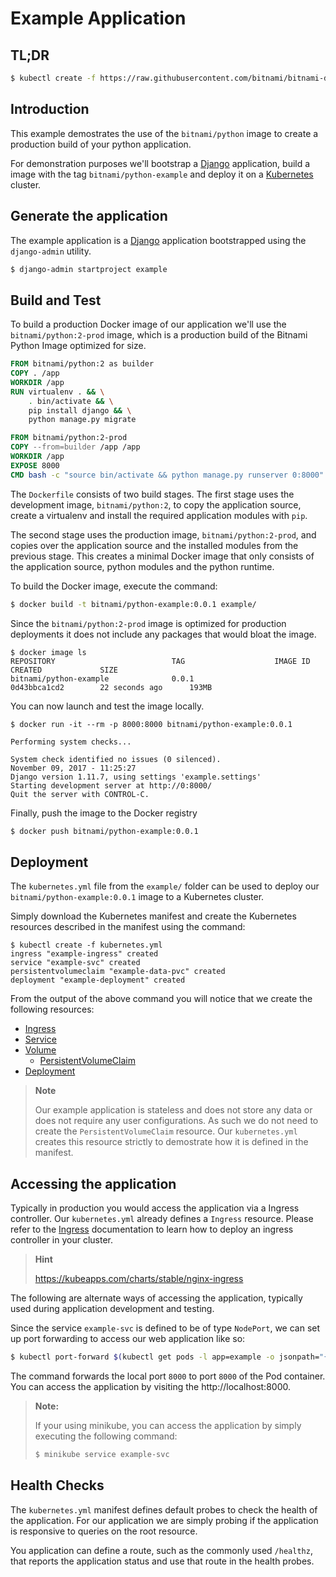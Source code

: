 # Example Application

## TL;DR

```bash
$ kubectl create -f https://raw.githubusercontent.com/bitnami/bitnami-docker-python/master/example/kubernetes.yml
```

## Introduction

This example demostrates the use of the `bitnami/python` image to create a production build of your python application.

For demonstration purposes we'll bootstrap a [Django](https://www.djangoproject.com/) application, build a image with the tag `bitnami/python-example` and deploy it on a [Kubernetes](https://kubernetes.io) cluster.

## Generate the application

The example application is a [Django](https://www.djangoproject.com/) application bootstrapped using the `django-admin` utility.

```bash
$ django-admin startproject example
```

## Build and Test

To build a production Docker image of our application we'll use the `bitnami/python:2-prod` image, which is a production build of the Bitnami Python Image optimized for size.

```dockerfile
FROM bitnami/python:2 as builder
COPY . /app
WORKDIR /app
RUN virtualenv . && \
    . bin/activate && \
    pip install django && \
    python manage.py migrate

FROM bitnami/python:2-prod
COPY --from=builder /app /app
WORKDIR /app
EXPOSE 8000
CMD bash -c "source bin/activate && python manage.py runserver 0:8000"
```

The `Dockerfile` consists of two build stages. The first stage uses the development image, `bitnami/python:2`, to copy the application source, create a virtualenv and install the required application modules with `pip`.

The second stage uses the production image, `bitnami/python:2-prod`, and copies over the application source and the installed modules from the previous stage. This creates a minimal Docker image that only consists of the application source, python modules and the python runtime.

To build the Docker image, execute the command:

```bash
$ docker build -t bitnami/python-example:0.0.1 example/
```

Since the `bitnami/python:2-prod` image is optimized for production deployments it does not include any packages that would bloat the image.

```console
$ docker image ls
REPOSITORY                          TAG                    IMAGE ID            CREATED             SIZE
bitnami/python-example              0.0.1                  0d43bbca1cd2        22 seconds ago      193MB
```

You can now launch and test the image locally.

```console
$ docker run -it --rm -p 8000:8000 bitnami/python-example:0.0.1

Performing system checks...

System check identified no issues (0 silenced).
November 09, 2017 - 11:25:27
Django version 1.11.7, using settings 'example.settings'
Starting development server at http://0:8000/
Quit the server with CONTROL-C.
```

Finally, push the image to the Docker registry

```bash
$ docker push bitnami/python-example:0.0.1
```

## Deployment

The `kubernetes.yml` file from the `example/` folder can be used to deploy our `bitnami/python-example:0.0.1` image to a Kubernetes cluster.

Simply download the Kubernetes manifest and create the Kubernetes resources described in the manifest using the command:

```console
$ kubectl create -f kubernetes.yml
ingress "example-ingress" created
service "example-svc" created
persistentvolumeclaim "example-data-pvc" created
deployment "example-deployment" created
```

From the output of the above command you will notice that we create the following resources:

 - [Ingress](https://kubernetes.io/docs/concepts/services-networking/ingress/)
 - [Service](https://kubernetes.io/docs/concepts/services-networking/service/)
 - [Volume](https://kubernetes.io/docs/concepts/storage/volumes/)
    + [PersistentVolumeClaim](https://kubernetes.io/docs/concepts/storage/volumes/#persistentvolumeclaim)
 - [Deployment](https://kubernetes.io/docs/concepts/workloads/controllers/deployment/)

> **Note**
>
> Our example application is stateless and does not store any data or does not require any user configurations. As such we do not need to create the `PersistentVolumeClaim` resource. Our `kubernetes.yml` creates this resource strictly to demostrate how it is defined in the manifest.

## Accessing the application

Typically in production you would access the application via a Ingress controller. Our `kubernetes.yml` already defines a `Ingress` resource. Please refer to the [Ingress](https://kubernetes.io/docs/concepts/services-networking/ingress/) documentation to learn how to deploy an ingress controller in your cluster.

> **Hint**
>
> https://kubeapps.com/charts/stable/nginx-ingress

The following are alternate ways of accessing the application, typically used during application development and testing.

Since the service `example-svc` is defined to be of type `NodePort`, we can set up port forwarding to access our web application like so:

```bash
$ kubectl port-forward $(kubectl get pods -l app=example -o jsonpath="{ .items[0].metadata.name }") 8000:8000
```

The command forwards the local port `8000` to port `8000` of the Pod container. You can access the application by visiting the http://localhost:8000.

> **Note:**
>
> If your using minikube, you can access the application by simply executing the following command:
>
> ```bash
> $ minikube service example-svc
> ```

## Health Checks

The `kubernetes.yml` manifest defines default probes to check the health of the application. For our application we are simply probing if the application is responsive to queries on the root resource.

You application can define a route, such as the commonly used `/healthz`, that reports the application status and use that route in the health probes.
